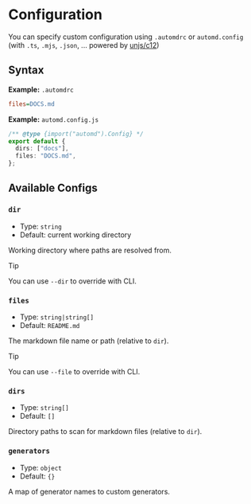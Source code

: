 # Configuration

You can specify custom configuration using `.automdrc` or `automd.config` (with `.ts`, `.mjs`, `.json`, ... powered by [unjs/c12](https://c12.unjs.io))

## Syntax

**Example:** `.automdrc`

```ini
files=DOCS.md
```

**Example:** `automd.config.js`

```ts
/** @type {import("automd").Config} */
export default {
  dirs: ["docs"],
  files: "DOCS.md",
};
```

## Available Configs

### `dir`

- Type: `string`
- Default: current working directory

Working directory where paths are resolved from.

> [!TIP]
> You can use `--dir` to override with CLI.

### `files`

- Type: `string|string[]`
- Default: `README.md`

The markdown file name or path (relative to `dir`).

> [!TIP]
> You can use `--file` to override with CLI.

### `dirs`

- Type: `string[]`
- Default: `[]`

Directory paths to scan for markdown files (relative to `dir`).

### `generators`

- Type: `object`
- Default: `{}`

A map of generator names to custom generators.
